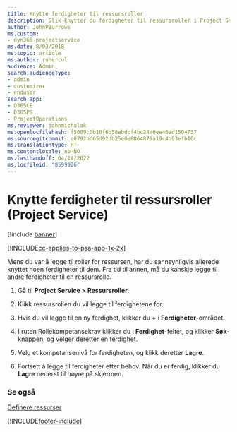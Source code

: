 ```yaml
---
title: Knytte ferdigheter til ressursroller
description: Slik knytter du ferdigheter til ressursroller i Project Service
author: JohnPBurrows
ms.custom:
- dyn365-projectservice
ms.date: 8/03/2018
ms.topic: article
ms.author: ruhercul
audience: Admin
search.audienceType:
- admin
- customizer
- enduser
search.app:
- D365CE
- D365PS
- ProjectOperations
ms.reviewer: johnmichalak
ms.openlocfilehash: f5009c0b10f6b58ebdcf4bc24a6ee46ed1504737
ms.sourcegitcommit: c0792bd65d92db25e0e8864879a19c4b93efb10c
ms.translationtype: HT
ms.contentlocale: nb-NO
ms.lasthandoff: 04/14/2022
ms.locfileid: "8599926"
---
```

# <a name="associate-skills-with-resource-roles-project-service"></a>Knytte ferdigheter til ressursroller (Project Service)

[!include [banner](../includes/psa-now-project-operations.md)]

[!INCLUDE[cc-applies-to-psa-app-1x-2x](../includes/cc-applies-to-psa-app-1x-2x.md)]

Mens du var å legge til roller for ressursen, har du sannsynligvis allerede knyttet noen ferdigheter til dem. Fra tid til annen, må du kanskje legge til andre ferdigheter til en ressursrolle.  
  
1.  Gå til **Project Service > Ressursroller**.  
  
2.  Klikk ressursrollen du vil legge til ferdighetene for.  
  
3.  Hvis du vil legge til en ny ferdighet, klikker du **+** i **Ferdigheter**-området.  
  
4.  I ruten Rollekompetansekrav klikker du i **Ferdighet**-feltet, og klikker **Søk**-knappen, og velger deretter en ferdighet.  
  
5.  Velg et kompetansenivå for ferdigheten, og klikk deretter **Lagre**.  
  
6.  Fortsett å legge til ferdigheter etter behov. Når du er ferdig, klikker du **Lagre** nederst til høyre på skjermen.  
  
### <a name="see-also"></a>Se også  
 [Definere ressurser](../psa/set-up-resources.md)


[!INCLUDE[footer-include](../includes/footer-banner.md)]

